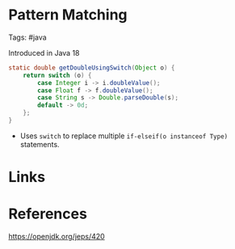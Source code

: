 # Pattern Matching
Tags: #java 

Introduced in Java 18

```java
static double getDoubleUsingSwitch(Object o) {
    return switch (o) {
        case Integer i -> i.doubleValue();
        case Float f -> f.doubleValue();
        case String s -> Double.parseDouble(s);
        default -> 0d;
    };
}
```

- Uses `switch` to replace multiple `if-elseif(o instanceof Type)` statements.

# Links

# References
https://openjdk.org/jeps/420